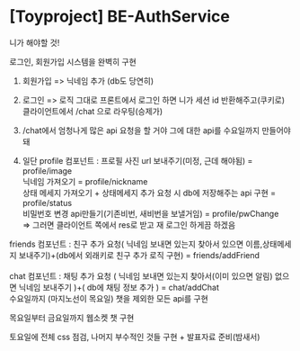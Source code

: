 # [Toyproject] BE-AuthService

니가 해야할 것!

로그인, 회원가입 시스템을 완벽히 구현

1.  회원가입 => 닉네임 추가 (db도 당연히)
2. 로그인 => 로직 그대로
   프론트에서 로그인 하면 니가 세션 id 반환해주고(쿠키로) 클라이언트에서 /chat 으로 라우팅(승제가)
3. /chat에서 엄청나게 많은 api 요청을 할 거야 그에 대한 api를 수요일까지 만들어야돼

4. 일단
   profile 컴포넌트 : 프로필 사진 url 보내주기(미정, 근데 해야됨) = profile/image
   <br>닉네임 가져오기 = profile/nickname
   <br>상태 메세지 가져오기 + 상태메세지 추가 요청 시 db에 저장해주는 api 구현 = profile/status
   <br> 비밀번호 변경 api만들기(기존비번, 새비번을 보낼거임)   = profile/pwChange
   <br>=> 그러면 클라이언트 쪽에서 res로 받고 재 로그인 하게끔 하겠음

friends 컴포넌트 : 친구 추가 요청( 닉네임 보내면 있는지 찾아서 있으면 이름,상태메세지 보내주기)+(db에서 외래키로 친구 추가 로직 구현)
= friends/addFriend
<br><br>
chat 컴포넌트 : 채팅 추가 요청 ( 닉네임 보내면 있는지 찾아서(이미 있으면 알림) 없으면 닉네임 보내주기 )+( db에 채팅 정보 추가 )
= chat/addChat
<br>
수요일까지 (마지노선이 목요일) 챗을 제외한 모든 api를 구현

목요일부터 금요일까지 웹소켓 챗 구현

토요일에 전체 css 점검, 나머지 부수적인 것들 구현 + 발표자료 준비(밤새서)




